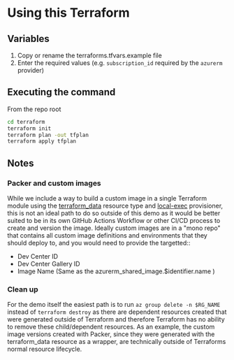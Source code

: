 # Using this Terraform

## Variables

1. Copy or rename the terraforms.tfvars.example file
2. Enter the required values (e.g. ```subscription_id``` required by the ```azurerm``` provider)

## Executing the command

From the repo root

```bash
cd terraform
terraform init
terraform plan -out tfplan
terraform apply tfplan
```

## Notes

### Packer and custom images

While we include a way to build a custom image in a single Terraform module using the [terraform_data](https://developer.hashicorp.com/terraform/language/resources/terraform-data) resource type and [local-exec](https://developer.hashicorp.com/terraform/language/resources/provisioners/local-exec) provisioner, this is not an ideal path to do so outside of this demo as it would be better suited to be in its own GitHub Actions Workflow or other CI/CD process to create and version the image.  Ideally custom images are in a "mono repo" that contains all custom image definitions and environments that they should deploy to, and you would need to provide the targetted::

- Dev Center ID
- Dev Center Gallery ID
- Image Name (Same as the azurerm_shared_image.$identifier.name )

### Clean up

For the demo itself the easiest path is to run ```az group delete -n $RG_NAME``` instead of ```terraform destroy``` as there are dependent resources created that were generated outside of Terraform and therefore Terraform has no ability to remove these child/dependent resources.  As an example, the custom image versions created with Packer, since they were generated with the terraform_data resource as a wrapper, are technically outside of Terraforms normal resource lifecycle.

